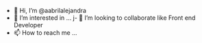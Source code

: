 - 👋 Hi, I’m @aabrilalejandra
- 👀 I’m interested in ...
j- 💞️ I’m looking to collaborate  like  Front end Developer 
- 📫 How to reach me ...

<!---
aabrilalejandra/aabrilalejandra is a ✨ special ✨ repository because its `README.md` (this file) appears on your GitHub profile.
You can click the Preview link to take a look at your changes.
--->
